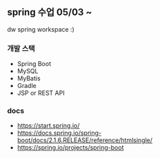 ## spring 수업 05/03 ~ 
dw spring workspace :)

### 개발 스택
- Spring Boot
- MySQL
- MyBatis
- Gradle
- JSP or REST API

### docs
- https://start.spring.io/
- https://docs.spring.io/spring-boot/docs/2.1.6.RELEASE/reference/htmlsingle/
- https://spring.io/projects/spring-boot